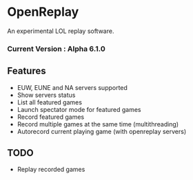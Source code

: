 # OpenReplay
An experimental LOL replay software.

### Current Version : Alpha 6.1.0

## Features

- EUW, EUNE and NA servers supported
- Show servers status
- List all featured games
- Launch spectator mode for featured games
- Record featured games
- Record multiple games at the same time (multithreading)
- Autorecord current playing game (with openreplay servers)

## TODO

- Replay recorded games

